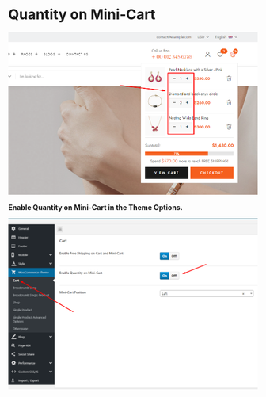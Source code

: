 # Quantity on Mini-Cart

![](<../.gitbook/assets/options-woocommerce-cart-2 (1).png>)

**Enable Quantity on Mini-Cart in the Theme Options.**

![](../.gitbook/assets/woo-setting-31-1.png)
